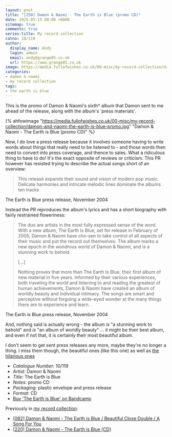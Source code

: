 ```yaml
---
layout: post
title: "[250] Damon & Naomi - The Earth is Blue (promo CD)"
date: 2025-05-15 00:00 +0000
sitemap: true
comments: true
series-title: My record collection
catno: 10/119
author:
  display_name: Andy
  login: admin
  email: andy@grange85.co.uk
  url: https://www.grange85.co.uk
image: https://media.fullofwishes.co.uk/00-misc/my-record-collection/damon-and-naomi-the-earth-is-blue-promo.jpg
categories:
- damon & naomi
- my record collection
tags:
- the earth is blue
---
```

This is the promo of Damon & Naomi's sixth&dagger; album that Damon sent to me ahead of the release, along with the album's 'press materials'.

{% ahfowimage "https://media.fullofwishes.co.uk/00-misc/my-record-collection/damon-and-naomi-the-earth-is-blue-promo.jpg" "Damon & Naomi - The Earth is Blue (promo CD)" %}

Now, I do love a press release because it involves someone having to write words about things that really need to be listened to - and those words then need to convert into press coverage, and thence to sales. What a ridiculous thing to have to do! It's the exact opposite of reviews or criticism. This PR however has resisted trying to describe the actual songs short of an overview:

<blockquote>
This release expands their sound and vision of modern pop music. Delicate harmonies and intricate melodic lines dominate the albums ten tracks
</blockquote>
<p class="caption">The Earth is Blue press release, November 2004</p>

Instead the PR reproduces the album's lyrics and has a short biography with fairly restrained floweriness:

<blockquote>
<p>The duo are artists in the most fully expressed sense of the word. With a new album, The Earth Is Blue, set for release in February of 2005, Damon & Naomi have cho-sen to take control of all aspects of their music and put the record out themselves. The album marks a new epoch in the wondrous world of Damon & Naomi, and is a stunning work to behold.</p>
<p>[...]</p>
<p>Nothing proves that more than The Earth Is Blue, their first album of new material in five years. Informed by their various experiences, both traveling the world and listening to and reading the greatest of human achievements, Damon & Naomi have created an album of worldly beauty and individual intimacy. The songs are smart and perceptive without forgoing a wide-eyed wonder at the many things there are to experience and learn.</p>
</blockquote>
<p class="caption">The Earth is Blue press release, November 2004</p>

And, nothing said is actually wrong - the album _is_ "a stunning work to behold" and _is_ "an album of worldly beauty" ... it might be their best album, and even if not that, it is certainly their most beautiful album.

I don't seem to get sent press releases any more, maybe they're no longer a thing. I miss them though, the beautiful ones (like this one) as well as [the hilarious ones](/2025/04/03/my-record-collection-luna-pup-tent-cd/)

 - *Catalogue Number:* 10/119
 - *Artist:* Damon & Naomi
 - *Title:* The Earth is Blue
 - *Notes:* promo CD
 - *Packaging:* plastic envelope and press release
 - *Format:* CD
 - [Buy 'The Earth is Blue' on Bandcamp](https://damonandnaomi.bandcamp.com/album/the-earth-is-blue)

Previously in [my record collection](/category/my-record-collection):
 - [\[082\] Damon & Naomi - The Earth is Blue / Beautiful Close Double / A Song For You](/2023/10/19/my-record-collection-079-damon-naomi-the-earth-is-blue-beautiful-close-double-a-song-for-you/)
 - [\[220\] Damon & Naomi - The Earth is Blue (CD)](/2025/02/03/my-record-collection-damon-naomi-the-earth-is-blue-cd/)
